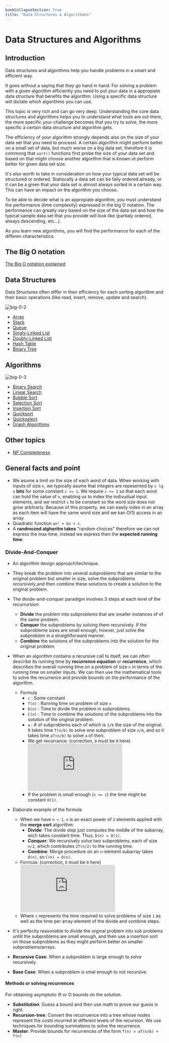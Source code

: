 ```yaml
---
bookCollapseSection: true
title: "Data Structures & Algorithmns"
---
```

# Data Structures and Algorithms
## Introduction
Data structures and algorithms help you handle problems in a smart and efficient way.

It goes without a saying that they go hand in hand. For solving a problem with a given algorithm efficiently you need to put your data in a appropiate data structure that benefits the algorithm. Using a specific data structure will dictate which algorithms you can use.

This topic is very rich and can go very deep. Understanding the core data structures and algorithms helps you to understand what tools are out there, the more specific your challenge becomes that you try to solve, the more specific a certain data structure and algorithm gets.

The efficiency of your algorithm strongly depends also on the size of your data set that you need to processl. A certain algorithm might perform better on a small set of data, but much worse on a big data set, therefore it is commong that `sort()` functions first probe the size of your data set and based on that might choose another algorithm that is known ot perform better for given data set size.

It's also worth to take in consideration on how your typical data set will be structured or ordered. Statiscally a data set can be faily ordered already, or it can be a given that your data set is almost always sorted in a certain way. This can have an impact on the algorithm you choose.

To be able to decide what is an appropiate algorithm, you must understand the performance (time complexity) expressed in the big O notation. The performance can greatly vary based on the size of the data set and how the typical sample data set that you provide will look like (partialy ordered, always descending, etc...).

As you learn new algorithms, you will find the performance for each of the differen characteristics.

## The Big O notation
[The Big O notation explained](big-o.md)

## Data Structures

Data Structures often differ in their efficiency for each sorting algorithm and their basic operations (like read, insert, remove, update and search).

![big-0-2](../assets/big-o-2.png)

* [Array](data-structures/array.md)
* [Stack](data-structures/stack.md)
* [Queue](data-structures/queue.md)
* [Singly-Linked List](data-structures/singly-linked-list.md)
* [Doubly-Linked List](data-structures/doubly-linked-list.md)
* [Hash Table](data-structures/hash-table.md)
* [Binary Tree](data-structures/binary-tree.md)

## Algorithms

![big-0-3](../assets/big-o-3.png)

* [Binary Search](algorithms/binary-search.md)
* [Linear Search](algorithms/linear-search.md)
* [Bubble Sort](algorithms/bibble-sort.md)
* [Selection Sort](algorithms/selection-sort.md)
* [Insertion Sort](algorithms/insertion-sort.md)
* [Quicksort](algorithms/quick-sort.md)
* [Quickselect](algorithms/quick-select.md)
* [Graph Algorithms](algorithms/graph.md)

## Other topics

* [NP Completeness](np-completeness.md)

## General facts and point

* We asume a limit on the size of each word of data. When working with inputs of size `n`, we typically asume that integers are repesented by `c lg n` **bits** for some constant `c >= 1`. We require `c >= 1` so that each word can hold the value of `n`, enabling us to index the indivudual input elements, and we restrict `c` to be constant so the word size does not grow arbitrarly. Because of this property, we can easily index in an array as each item will have the same word size and we kan O(1) access in an array.
* Quadratic function `an² + bn + c`.
* A **randmozed alghoritm takes** "random choices" therefore we can not express the max time, instead we express then the **expected running time**.

### Divide-And-Conquer

* An algorithm design approach/technique.
* They break the problem into several subproblems that are similar to the original problem but smaller in size, solve the subproblems *recursively*,and then combine these solutions to create a solution to the original problem.
* The divide-and-conquer paradigm involves 3 steps at each level of the recurrursion:
  * **Divide** the problem into subproblems that are smaller instances of of the same problem.
  * **Conquer** the subproblems by solving them recursively. If the subprobleme sizes are small enough, howver, just solve the subproblem in a straightforward manner.
  * **Combine** the solutions of the subproblems into the solution for the original problem.
* When an algorithm contains a recursive call to itself, we can often describe its running time by **recurrence equation** or **recurrence**, which describes the overall running time on a problem of size `n` in terms of the running time on smaller inputs. We can then use the mathematical tools to solve the recurrence and provide bounds on the performance of the algorithm.
  * Formula
    * `c` : Some constant
    * `T(n)` : Running time on problem of size `n`
    * `D(n)` : Time to divide the problem in subproblems.
    * `C(n)` : Time to combine the solutions of the subproblems into the solution of the original problem.
    * `a` : # of subproblems each of which is `1/b` the size of the original. It takes time `T(n/b)` to solve one subproblem of size `n/b`, and so it takes time `aT(n/b)` to solve `a` of then.
    * We get recurrance: (correction, `O` must be `Θ` here)
    ![equation](https://latex.codecogs.com/gif.latex?T%28n%29%20%3D%20%5Cleft%5C%7B%5Cbegin%7Bmatrix%7D%20O%281%29%20%26%20if%20n%5Cleq%20c%20%5C%5C%20aT%28n/b%29%20&plus;%20D%28n%29%20&plus;%20C%28n%29%20%26%20otherwise.%20%5Cend%7Bmatrix%7D%5Cright.)
    * If the problem is small enough (`n <= c`) the time might be constant `O(1)`.
* Elaborate example of the formula
  * When we have `n > 1`, `n` is an exact power of `2` elements applied with the **merge sort** algorithm:
    * **Divide**: The divide step just computes the middle of the subarray, wich takes constant time. Thus, `D(n) = O(1)`.
    * **Conquer**: We recursively solve two subproblems, each of size `n/2`, which contributes `2T(n/2)` to the running time.
    * **Combine**: Merge procedure on an `n`-element subarray takes `O(n)`, so `C(n) = O(n)`.
  * Formula: (correction, `O` must be `Θ` here) ![eq](https://latex.codecogs.com/gif.latex?T%28n%29%20%3D%20%5Cleft%5C%7B%5Cbegin%7Bmatrix%7D%20O%281%29%20%26%20if%20n%3D1%20%5C%5C%202T%28n/2%29%20&plus;%20O%28n%29%20%26%20if%20n%20%3E%201.%20%5Cend%7Bmatrix%7D%5Cright.)
  * Where `c` represents the time required to solve problems of size `1` as well as the time per array element of the divide and combine steps.

* It's perfectly reasonable to divide the orginal problem into sub problems untill the subproblems are small enough, and then use a insertion sort on those subproblems as they might perform better on smaller subproblems/arrays.

* **Recursive Case**: When a subproblem is large enough to solve recursively.
* **Base Case**: When a subproblem is smal enough to not recursive.

#### Methods or solving recurrences

For obtaining asymptotic Θ or O bounds on the solution.

* **Substitution**: Guess a bound and then use math to prove our guess is right.
* **Recursion-tree**: Convert the recurruence into a tree whose nodes represent the costs incurred at different levels of the recursion. We use techniques for bounding summations to solve the recurrence.
* **Master**: Provide bounds for recurrences of the form `T(n) = aT(n/b) + f(n)`
